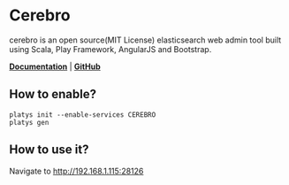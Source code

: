 # Cerebro

cerebro is an open source(MIT License) elasticsearch web admin tool built using Scala, Play Framework, AngularJS and Bootstrap.

**[Documentation](https://github.com/lmenezes/cerebro)** | **[GitHub](https://github.com/lmenezes/cerebro)**

## How to enable?

```
platys init --enable-services CEREBRO
platys gen
```

## How to use it?

Navigate to <http://192.168.1.115:28126>